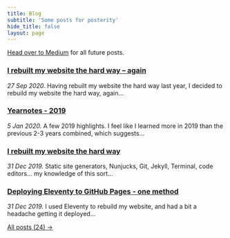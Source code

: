 ```yaml
---
title: Blog 
subtitle: 'Some posts for posterity'
hide_title: false
layout: page
---
```


[Head over to Medium](https://medium.com/@tomhiskey) for all future posts. 

### [I rebuilt my website the hard way – again](/blog/i-rebuilt-my-website-the-hard-way-again/)
*27 Sep 2020.* Having rebuilt my website the hard way last year, I decided to rebuild my website the hard way, again... 

### [Yearnotes - 2019](/blog/yearnotes-2019/)
*5 Jan 2020.* A few 2019 highlights. I feel like I learned more in 2019 than the previous 2-3 years combined, which suggests...

### [I rebuilt my website the hard way](/blog/i-rebuilt-my-website-the-hard-way/)
*31 Dec 2019.* Static site generators, Nunjucks, Git, Jekyll, Terminal, code editors... my knowledge of this sort...

### [Deploying Eleventy to GitHub Pages - one method](/blog/deploying-eleventy-to-github-pages-one-way/)
*31 Dec 2019.* I used Eleventy to rebuild my website, and had a bit a headache getting it deployed...


[All posts (24) →](/blog/blog-archive)